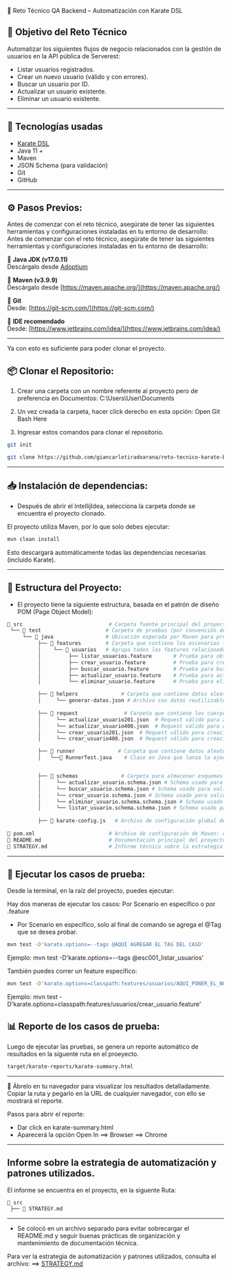   🧪 Reto Técnico QA Backend – Automatización con Karate DSL
  ##  🎯 Objetivo del Reto Técnico

Automatizar los siguientes flujos de negocio relacionados con la gestión de usuarios en la API pública de Serverest:


- Listar usuarios registrados.
- Crear un nuevo usuario (válido y con errores).
- Buscar un usuario por ID.
- Actualizar un usuario existente.
- Eliminar un usuario existente.
---

##  🚀 Tecnologías usadas

- [Karate DSL](https://karatelabs.io/)
- Java 11 +
- Maven
- JSON Schema (para validación)
- Git 
- GitHub
---

## ⚙️ Pasos Previos:
Antes de comenzar con el reto técnico,  asegúrate de tener las siguientes herramientas y configuraciones instaladas en tu entorno de desarrollo:
Antes de comenzar con el reto técnico, asegúrate de tener las siguientes herramientas y configuraciones instaladas en tu entorno de desarrollo:

🔧 **Java JDK (v17.0.11)**  
Descárgalo desde [Adoptium](https://adoptium.net/)

🔧 **Maven (v3.9.9)**  
Descárgalo desde [https://maven.apache.org/](https://maven.apache.org/)

🔧 **Git**  
Desde: [https://git-scm.com/](https://git-scm.com/)

🔧 **IDE recomendado**  
Desde: [https://www.jetbrains.com/idea/](https://www.jetbrains.com/idea/)

---
Ya con esto es suficiente para poder clonar el proyecto.
## 📦 Clonar el Repositorio:

1. Crear una carpeta con un nombre referente al proyecto pero de preferencia en Documentos: C:\Users\User\Documents

2. Un vez creada la carpeta, hacer click derecho en esta opción:  Open Git Bash Here

3. Ingresar estos comandos para clonar el repositorio.
```bash  
git init
 ```
 ```bash  
git clone https://github.com/giancarlotiradoarana/reto-tecnico-karate-backend.git
 ```
---

## 📥 Instalación de dependencias:

- Después de abrir el IntellijIdea, selecciona la carpeta donde se encuentra el proyecto clonado.

El proyecto utiliza Maven, por lo que solo debes ejecutar:


```bash  
mvn clean install
 ```

Esto descargará automáticamente todas las dependencias necesarias (incluido Karate).

---
## 📁 Estructura del Proyecto:
- El proyecto tiene la siguiente estructura, basada en el patrón de diseño POM (Page Object Model):

```bash
📁 src                            # Carpeta fuente principal del proyecto
 └── 📁 test                     # Carpeta de pruebas (por convención de Maven)
     └── 📁 java                 # Ubicación esperada por Maven para pruebas en Java
          ├── 📁 features        # Carpeta que contiene los escenarios funcionales escritos en Gherkin
          │    └── 📁 usuarios   # Agrupa todos los features relacionados a pruebas del endpoint /usuarios
          │         ├── listar_usuarios.feature       # Prueba para obtener todos los usuarios (GET /usuarios)
          │         ├── crear_usuario.feature         # Prueba para crear un nuevo usuario (POST /usuarios)
          │         ├── buscar_usuario.feature        # Prueba para buscar un usuario por ID (GET /usuarios/{id})
          │         ├── actualizar_usuario.feature    # Prueba para actualizar un usuario existente (PUT /usuarios/{id})
          │         └── eliminar_usuario.feature      # Prueba para eliminar un usuario existente (DELETE /usuarios/{id})

          ├── 📁 helpers              # Carpeta que contiene datos aleatorios
          │     └── generar-datos.json # Archivo con datos reutilizables
          
          ├── 📁 request               # Carpeta que contiene los cuerpos (JSON) de las peticiones
          │     └── actualizar_usuario201.json  # Request válido para actualización de usuario (HTTP 201)
          │     └── actualizar_usuario400.json  # Request válido para actualización de usuario (HTTP 400)
          │     └── crear_usuario201.json  # Request válido para creación de usuario (HTTP 201)
          │     └── crear_usuario400.json  # Request válido para creación de usuario (HTTP 201)

          ├── 📁 runner              # Carpeta que contiene datos aleatorios
          │   └──📄 RunnerTest.java    # Clase en Java que lanza la ejecución de los tests Karate desde Maven o IDE


          ├── 📁 schemas              # Carpeta para almacenar esquemas JSON para validar estructuras de respuesta
          │     └── actualizar_usuario.schema.json # Schema usado para validar la estructura del JSON de actualizar_usuario 
          │     └── buscar_usuario.schema.json # Schema usado para validar la estructura del JSON de buscar_usuario
          │     └── crear_usuario.schema.json # Schema usado para validar la estructura del JSON de crear_usuario 
          │     └── eliminar_usuario.schema.schema.json # Schema usado para validar la estructura del JSON de eliminar_usuario 
          │     └── listar_usuario.schema.schema.json # Schema usado para validar la estructura del JSON de listar_usuario 
          
          ├── 📄 karate-config.js   # Archivo de configuración global de Karate (URLs base, headers, etc.)
           
📄 pom.xml                        # Archivo de configuración de Maven: define dependencias (Karate, plugins, JUnit, etc.)
📄 README.md                      # Documentación principal del proyecto (setup, ejecución, estructura, etc.)
📄 STRATEGY.md                    # Informe técnico sobre la estrategia de automatización, patrones aplicados y convenciones
```
---

##  🧪 Ejecutar los casos de prueba:


Desde la terminal, en la raíz del proyecto, puedes ejecutar:

Hay dos maneras de ejecutar los casos: Por Scenario en específico o por .feature

- Por Scenario en específico, solo al final de comando se agrega el @Tag que se desea probar.


```bash  
mvn test -D'karate.options=--tags @AQUI AGREGAR EL TAG DEL CASO'
 ```
Ejemplo:   mvn test -D'karate.options=--tags @esc001_listar_usuarios'

También puedes correr un feature específico:
```bash  
mvn test -D'karate.options=classpath:features/usuarios/AQUI_PONER_EL_NOMBRE_DEL_FEATURE.feature'
 ```
Ejemplo:   mvn test -D'karate.options=classpath:features/usuarios/crear_usuario.feature'

## 📊 Reporte de los casos de prueba:

Luego de ejecutar las pruebas, se genera un reporte automático de resultados en la siguente ruta en el proeyecto.

```bash  
target/karate-reports/karate-summary.html
 ```
---

🔎 Ábrelo en tu navegador para visualizar los resultados detalladamente.
Copiar la ruta y pegarlo en la URL de cualquier navegador, con ello se mostrará el reporte.

Pasos para abrir el reporte:
- Dar click en karate-summary.html
- Aparecerá la opción Open In  ==> Browser ==> Chrome
---
## Informe sobre la estrategia de automatización y patrones utilizados.

El informe se encuentra en el proyecto, en la siguente Ruta:
```bash
📁 src             
 ├── 📄 STRATEGY.md  
  ```
  ---
- Se colocó en un archivo separado para evitar sobrecargar el README.md y seguir buenas prácticas de organización y mantenimiento de documentación técnica.

Para ver la estrategia de automatización y patrones utilizados, consulta el archivo: ==>  [STRATEGY.md](./STRATEGY.md)


